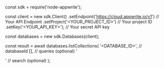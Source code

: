 const sdk = require('node-appwrite');

const client = new sdk.Client()
    .setEndpoint('https://cloud.appwrite.io/v1') // Your API Endpoint
    .setProject('&lt;YOUR_PROJECT_ID&gt;') // Your project ID
    .setKey('&lt;YOUR_API_KEY&gt;'); // Your secret API key

const databases = new sdk.Databases(client);

const result = await databases.listCollections(
    '<DATABASE_ID>', // databaseId
    [], // queries (optional)
    '<SEARCH>' // search (optional)
);
